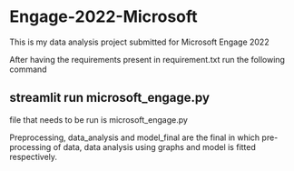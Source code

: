 # Engage-2022-Microsoft
This is my data analysis project submitted for Microsoft Engage 2022

After having the requirements present in requirement.txt run the following command

## streamlit run microsoft_engage.py

file that needs to be run is microsoft_engage.py

Preprocessing, data_analysis and model_final are the final in which pre-processing of data, data analysis using graphs and model is fitted respectively.
